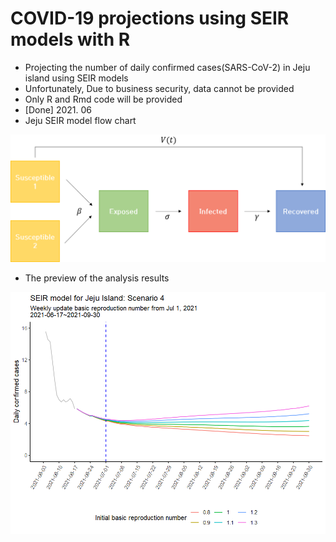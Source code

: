 # COVID-19 projections using SEIR models with R
* Projecting the number of daily confirmed cases(SARS-CoV-2) in Jeju island using SEIR models
* Unfortunately, Due to business security, data cannot be provided
* Only R and Rmd code will be provided
* [Done] 2021. 06
* Jeju SEIR model flow chart

<p align="center"> 
  <img src = "./Jeju SEIR model flow chart.png">
</p>

* The preview of the analysis results

<p align="center"> 
  <img src = "./Example.png">
</p>
